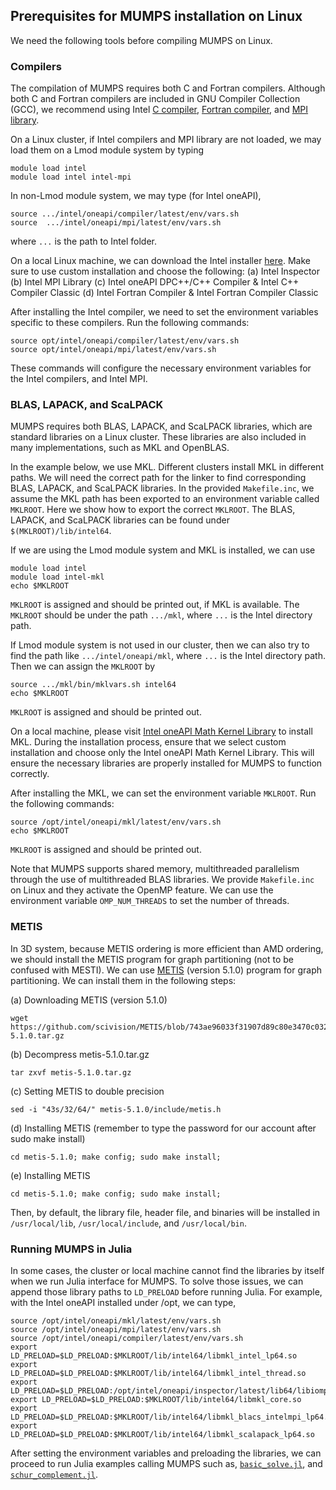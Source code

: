 ## Prerequisites for MUMPS installation on Linux

We need the following tools before compiling MUMPS on Linux.

### Compilers 

The compilation of MUMPS requires both C and Fortran compilers. Although both C and Fortran compilers are included in GNU Compiler Collection (GCC), we recommend using Intel [C compiler](https://www.intel.com/content/www/us/en/developer/tools/oneapi/dpc-compiler.html#gs.gtmcma), [Fortran compiler](https://www.intel.com/content/www/us/en/developer/tools/oneapi/fortran-compiler.html#gs.gtma2f), and [MPI library](https://www.intel.com/content/www/us/en/developer/tools/oneapi/mpi-library.html#gs.gtmtr3).

On a Linux cluster, if Intel compilers and MPI library are not loaded, we may load them on a Lmod module system by typing
```shell
module load intel
module load intel intel-mpi
```
In non-Lmod module system, we may type (for Intel oneAPI),
```shell
source .../intel/oneapi/compiler/latest/env/vars.sh
source  .../intel/oneapi/mpi/latest/env/vars.sh
```
where `...` is the path to Intel folder.

On a local Linux machine, we can download the Intel installer [here](https://www.intel.com/content/www/us/en/developer/tools/oneapi/hpc-toolkit.html). Make sure to use custom installation and choose the following: 
	(a) Intel Inspector
	(b) Intel MPI Library
	(c) Intel oneAPI DPC++/C++ Compiler \& Intel C++ Compiler Classic
	(d) Intel Fortran Compiler \& Intel Fortran Compiler Classic        

After installing the Intel compiler, we need to set the environment variables specific to these compilers. Run the following commands:

```shell
source opt/intel/oneapi/compiler/latest/env/vars.sh
source opt/intel/oneapi/mpi/latest/env/vars.sh
```

These commands will configure the necessary environment variables for the Intel compilers, and Intel MPI.

### BLAS, LAPACK, and ScaLPACK

MUMPS requires both BLAS, LAPACK, and ScaLPACK libraries, which are standard libraries on a Linux cluster. These libraries are also included in many implementations, such as MKL and OpenBLAS. 

In the example below, we use MKL. Different clusters install MKL in different paths. We will need the correct path for the linker to find corresponding BLAS, LAPACK, and ScaLPACK libraries. In the provided `Makefile.inc`, we assume the MKL path has been exported to an environment variable called `MKLROOT`. Here we show how to export the correct `MKLROOT`. The BLAS, LAPACK, and ScaLPACK libraries can be found under `$(MKLROOT)/lib/intel64`. 

If we are using the Lmod module system and MKL is installed, we can use 

```shell
module load intel
module load intel-mkl
echo $MKLROOT
```

`MKLROOT`  is assigned and should be printed out, if MKL is available. The `MKLROOT` should be under the path `.../mkl`, where `...` is the Intel directory path.

If Lmod module system is not used in our cluster, then we can also try to find the path like `.../intel/oneapi/mkl`, where `...` is the Intel directory path. Then we can assign the `MKLROOT` by 

```shell
source .../mkl/bin/mklvars.sh intel64
echo $MKLROOT
```

`MKLROOT` is assigned and should be printed out.

On a local machine, please visit [Intel oneAPI Math Kernel Library](https://www.intel.com/content/www/us/en/developer/tools/oneapi/onemkl.html) to install MKL. During the installation process, ensure that we select custom installation and choose only the Intel oneAPI Math Kernel Library. This will ensure the necessary libraries are properly installed for MUMPS to function correctly.

After installing the MKL, we can set the environment variable `MKLROOT`. Run the following commands:

```shell
source /opt/intel/oneapi/mkl/latest/env/vars.sh
echo $MKLROOT
```

`MKLROOT`  is assigned and should be printed out.

Note that MUMPS supports shared memory, multithreaded parallelism through the use of multithreaded
BLAS libraries. We provide `Makefile.inc` on Linux and they activate the OpenMP feature. We can use the environment variable `OMP_NUM_THREADS` to set the number of threads.

### METIS

In 3D system, because METIS ordering is more efficient than AMD ordering, we should install the METIS program for graph partitioning (not to be confused with MESTI).  We can use [METIS](https://github.com/scivision/METIS/tree/743ae96033f31907d89c80e3470c0325e9a97f7b) (version 5.1.0) program for graph partitioning. We can install them in the following steps:

(a) Downloading METIS (version 5.1.0)

```shell
wget https://github.com/scivision/METIS/blob/743ae96033f31907d89c80e3470c0325e9a97f7b/archive/metis-5.1.0.tar.gz
```

(b) Decompress metis-5.1.0.tar.gz

```shell
tar zxvf metis-5.1.0.tar.gz
```

(c) Setting METIS to double precision

```shell
sed -i "43s/32/64/" metis-5.1.0/include/metis.h
```

(d) Installing METIS (remember to type the password for our account after sudo make install)

```shell
cd metis-5.1.0; make config; sudo make install;
```

(e) Installing METIS

```shell
cd metis-5.1.0; make config; sudo make install;
```

Then, by default, the library file, header file, and binaries will be installed in `/usr/local/lib`, `/usr/local/include`, and `/usr/local/bin`.

### Running MUMPS in Julia

In some cases, the cluster or local machine cannot find the libraries by itself when we run Julia interface for MUMPS. To solve those issues, we can append those library paths to `LD_PRELOAD` before running Julia. For example, with the Intel oneAPI installed under /opt, we can type,

```shell
source /opt/intel/oneapi/mkl/latest/env/vars.sh
source /opt/intel/oneapi/mpi/latest/env/vars.sh
source /opt/intel/oneapi/compiler/latest/env/vars.sh
export LD_PRELOAD=$LD_PRELOAD:$MKLROOT/lib/intel64/libmkl_intel_lp64.so
export LD_PRELOAD=$LD_PRELOAD:$MKLROOT/lib/intel64/libmkl_intel_thread.so
export LD_PRELOAD=$LD_PRELOAD:/opt/intel/oneapi/inspector/latest/lib64/libiomp5.so
export LD_PRELOAD=$LD_PRELOAD:$MKLROOT/lib/intel64/libmkl_core.so
export LD_PRELOAD=$LD_PRELOAD:$MKLROOT/lib/intel64/libmkl_blacs_intelmpi_lp64.so
export LD_PRELOAD=$LD_PRELOAD:$MKLROOT/lib/intel64/libmkl_scalapack_lp64.so
```

After setting the environment variables and preloading the libraries, we can proceed to run Julia examples calling MUMPS such as, <code>[basic_solve.jl](../basic_solve.jl)</code>, and <code>[schur_complement.jl](../schur_complement.jl)</code>.